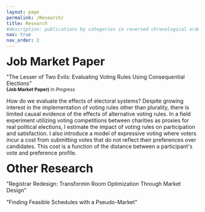 ```yaml
---
layout: page
permalink: /Research/
title: Research
#description: publications by categories in reversed chronological order. generated by jekyll-scholar.
nav: true
nav_order: 2
---
```


<!-- _pages/publications.md -->

<span style="font-size:30px;">**Job Market Paper**</span>

"The Lesser of Two Evils: Evaluating Voting Rules Using Consequential Elections"  
<span style="font-size:12px;">**(Job Market Paper)** *In Progress*</span>  

<div class="abstract-container">
  <div class="vertical-line"></div>
  <div class="abstract-content">
How do we evaluate the effects of electoral systems? Despite growing interest in the implementation of voting rules other than plurality, there is limited causal evidence of the effects of alternative voting rules. In a field experiment utilizing voting competitions between charities as proxies for real political elections, I estimate the impact of voting rules on participation and satisfaction. I also introduce a model of expressive voting where voters incur a cost from submitting votes that do not reflect their preferences over candidates. This cost is a function of the distance between a participant's vote and preference profile.
</div>
</div>

<span style="font-size:30px;">**Other Research**</span>

"Registrar Redesign: Transformin Room Optimization Through Market Design"

"Finding Feasible Schedules with a Pseudo-Market"